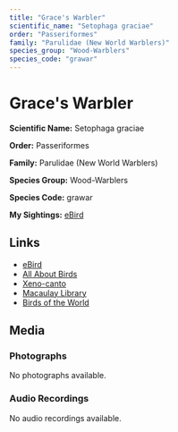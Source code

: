 ```yaml
---
title: "Grace's Warbler"
scientific_name: "Setophaga graciae"
order: "Passeriformes"
family: "Parulidae (New World Warblers)"
species_group: "Wood-Warblers"
species_code: "grawar"
---
```


# Grace's Warbler

**Scientific Name:** Setophaga graciae

**Order:** Passeriformes

**Family:** Parulidae (New World Warblers)

**Species Group:** Wood-Warblers

**Species Code:** grawar

**My Sightings:** [eBird](https://ebird.org/lifelist?r=world&time=life&spp=grawar)

## Links
* [eBird](https://ebird.org/species/grawar) 
* [All About Birds](https://www.allaboutbirds.org/guide/grawar) 
* [Xeno-canto](https://www.xeno-canto.org/species/setophaga-graciae) 
* [Macaulay Library](https://search.macaulaylibrary.org/catalog?taxonCode=grawar&sort=rating_rank_desc)
* [Birds of the World](https://birdsoftheworld.org/bow/species/grawar)

## Media
### Photographs
No photographs available.

### Audio Recordings
No audio recordings available.

